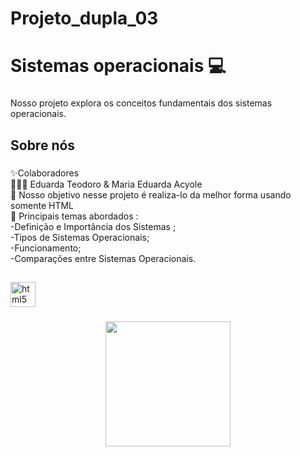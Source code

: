 # Projeto_dupla_03
<h1 align="left">Sistemas operacionais 💻</h1>

###

<p align="left">Nosso projeto explora os conceitos fundamentais dos sistemas operacionais.</p>

###

<h2 align="left">Sobre nós</h2>

###

<p align="left">✨Colaboradores <br>👩🏻‍💻 Eduarda Teodoro & Maria Eduarda Acyole<br>🎯 Nosso objetivo nesse projeto é realiza-lo da melhor forma usando somente HTML<br>📖 Principais temas abordados :<br>-Definição e Importância dos Sistemas ;<br>-Tipos de Sistemas Operacionais;<br>-Funcionamento;<br>-Comparações entre Sistemas Operacionais.</p>

###

<h2 align="left"></h2>

###

<div align="left">
  <img src="https://cdn.jsdelivr.net/gh/devicons/devicon/icons/html5/html5-original.svg" height="40" alt="html5 logo"  />
</div>

###

<div align="center">
  <img height="200" src="sysops (4).png"  />
</div>


###
